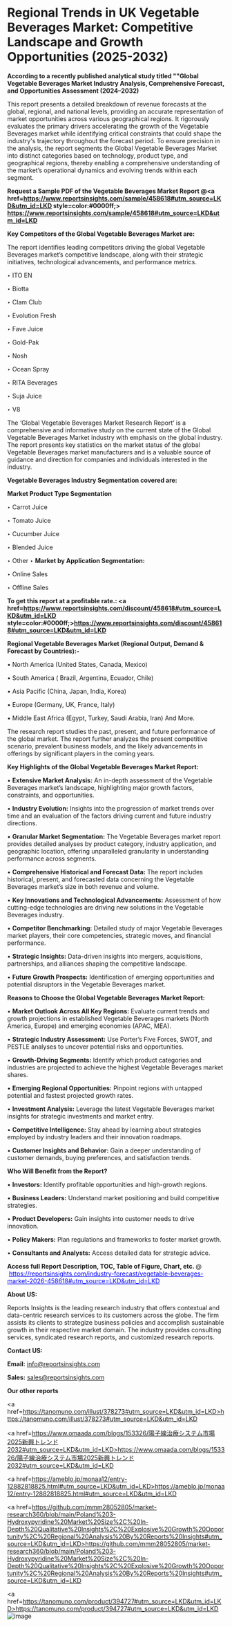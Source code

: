 # Regional Trends in UK Vegetable Beverages Market: Competitive Landscape and Growth Opportunities (2025-2032)

<strong>According to a recently published analytical study titled ""Global Vegetable Beverages Market Industry Analysis, Comprehensive Forecast, and Opportunities Assessment (2024–2032)</strong>

This report presents a detailed breakdown of revenue forecasts at the global, regional, and national levels, providing an accurate representation of market opportunities across various geographical regions. It rigorously evaluates the primary drivers accelerating the growth of the Vegetable Beverages market while identifying critical constraints that could shape the industry's trajectory throughout the forecast period. To ensure precision in the analysis, the report segments the Global Vegetable Beverages Market into distinct categories based on technology, product type, and geographical regions, thereby enabling a comprehensive understanding of the market’s operational dynamics and evolving trends within each segment.

<strong>Request a Sample PDF of the Vegetable Beverages Market Report </strong><strong>@<a href=https://www.reportsinsights.com/sample/458618#utm_source=LKD&utm_id=LKD style=color:#0000ff;> https://www.reportsinsights.com/sample/458618#utm_source=LKD&utm_id=LKD</a></strong></font>

<strong>Key Competitors of the Global Vegetable Beverages Market are:</strong>

The report identifies leading competitors driving the global Vegetable Beverages market’s competitive landscape, along with their strategic initiatives, technological advancements, and performance metrics.

‣ ITO EN

‣ Biotta

‣ Clam Club

‣ Evolution Fresh

‣ Fave Juice

‣ Gold-Pak

‣ Nosh

‣ Ocean Spray

‣ RITA Beverages

‣ Suja Juice

‣ V8

The ‘Global Vegetable Beverages Market Research Report’ is a comprehensive and informative study on the current state of the Global Vegetable Beverages Market industry with emphasis on the global industry. The report presents key statistics on the market status of the global Vegetable Beverages market manufacturers and is a valuable source of guidance and direction for companies and individuals interested in the industry.

<strong>Vegetable Beverages Industry Segmentation covered are:</strong>

<strong>Market Product Type Segmentation</strong>

‣ Carrot Juice

‣ Tomato Juice

‣ Cucumber Juice

‣ Blended Juice

‣ Other
‣ 
<strong>Market by Application Segmentation:</strong>

‣ Online Sales

‣ Offline Sales

<strong>To get this report at a profitable rate.: <a href=https://www.reportsinsights.com/discount/458618#utm_source=LKD&utm_id=LKD style=color:#0000ff;>https://www.reportsinsights.com/discount/458618#utm_source=LKD&utm_id=LKD</a></strong></font>

<strong>Regional Vegetable Beverages Market (Regional Output, Demand &amp; Forecast by Countries):-</strong>

• North America (United States, Canada, Mexico)

• South America ( Brazil, Argentina, Ecuador, Chile)

• Asia Pacific (China, Japan, India, Korea)

• Europe (Germany, UK, France, Italy)

• Middle East Africa (Egypt, Turkey, Saudi Arabia, Iran) And More.

The research report studies the past, present, and future performance of the global market. The report further analyzes the present competitive scenario, prevalent business models, and the likely advancements in offerings by significant players in the coming years.

<strong>Key Highlights of the Global Vegetable Beverages Market Report:</strong>

• <strong>Extensive Market Analysis:</strong> An in-depth assessment of the Vegetable Beverages market’s landscape, highlighting major growth factors, constraints, and opportunities.

• <strong>Industry Evolution:</strong> Insights into the progression of market trends over time and an evaluation of the factors driving current and future industry directions.

• <strong>Granular Market Segmentation:</strong> The Vegetable Beverages market report provides detailed analyses by product category, industry application, and geographic location, offering unparalleled granularity in understanding performance across segments.

• <strong>Comprehensive Historical and Forecast Data:</strong> The report includes historical, present, and forecasted data concerning the Vegetable Beverages market’s size in both revenue and volume.

• <strong>Key Innovations and Technological Advancements:</strong> Assessment of how cutting-edge technologies are driving new solutions in the Vegetable Beverages industry.

• <strong>Competitor Benchmarking:</strong> Detailed study of major Vegetable Beverages market players, their core competencies, strategic moves, and financial performance.

• <strong>Strategic Insights:</strong> Data-driven insights into mergers, acquisitions, partnerships, and alliances shaping the competitive landscape.

• <strong>Future Growth Prospects:</strong> Identification of emerging opportunities and potential disruptors in the Vegetable Beverages market.

<strong>Reasons to Choose the Global Vegetable Beverages Market Report:</strong>

• <strong>Market Outlook Across All Key Regions:</strong> Evaluate current trends and growth projections in established Vegetable Beverages markets (North America, Europe) and emerging economies (APAC, MEA).

• <strong>Strategic Industry Assessment:</strong> Use Porter’s Five Forces, SWOT, and PESTLE analyses to uncover potential risks and opportunities.

• <strong>Growth-Driving Segments:</strong> Identify which product categories and industries are projected to achieve the highest Vegetable Beverages market shares.

• <strong>Emerging Regional Opportunities:</strong> Pinpoint regions with untapped potential and fastest projected growth rates.

• <strong>Investment Analysis:</strong> Leverage the latest Vegetable Beverages market insights for strategic investments and market entry.

• <strong>Competitive Intelligence:</strong> Stay ahead by learning about strategies employed by industry leaders and their innovation roadmaps.

• <strong>Customer Insights and Behavior:</strong> Gain a deeper understanding of customer demands, buying preferences, and satisfaction trends.

<strong>Who Will Benefit from the Report?</strong>

• <strong>Investors:</strong> Identify profitable opportunities and high-growth regions.

• <strong>Business Leaders:</strong> Understand market positioning and build competitive strategies.

• <strong>Product Developers:</strong> Gain insights into customer needs to drive innovation.

• <strong>Policy Makers:</strong> Plan regulations and frameworks to foster market growth.

• <strong>Consultants and Analysts:</strong> Access detailed data for strategic advice.
</ul>
<strong>Access full Report Description, TOC, Table of Figure, Chart, etc. </strong>@  <a href=https://reportsinsights.com/industry-forecast/vegetable-beverages-market-2026-458618#utm_source=LKD&utm_id=LKD style=color:#0000ff;>https://reportsinsights.com/industry-forecast/vegetable-beverages-market-2026-458618#utm_source=LKD&utm_id=LKD</a></font>

<strong><strong>About US</strong>:</strong>

Reports Insights is the leading research industry that offers contextual and data-centric research services to its customers across the globe. The firm assists its clients to strategize business policies and accomplish sustainable growth in their respective market domain. The industry provides consulting services, syndicated research reports, and customized research reports.

<strong>Contact US:</strong>

<p class=""""><b>Email:</b> <a href=mailto:info@reportsinsights.com>info@reportsinsights.com</a></p>
<p class=""""><b>Sales:</b> <a href=mailto:sales@reportsinsights.com>sales@reportsinsights.com</a></p>

<strong>Our other reports</strong>

<a href=https://tanomuno.com/illust/378273#utm_source=LKD&utm_id=LKD>https://tanomuno.com/illust/378273#utm_source=LKD&utm_id=LKD</a>

<a href=https://www.omaada.com/blogs/153326/陽子線治療システム市場2025新興トレンド2032#utm_source=LKD&utm_id=LKD>https://www.omaada.com/blogs/153326/陽子線治療システム市場2025新興トレンド2032#utm_source=LKD&utm_id=LKD</a>

<a href=https://ameblo.jp/monaa12/entry-12882818825.html#utm_source=LKD&utm_id=LKD>https://ameblo.jp/monaa12/entry-12882818825.html#utm_source=LKD&utm_id=LKD</a>

<a href=https://github.com/mmm28052805/market-research360/blob/main/Poland%203-Hydroxypyridine%20Market%20Size%2C%20In-Depth%20Qualitative%20Insights%2C%20Explosive%20Growth%20Opportunity%2C%20Regional%20Analysis%20By%20Reports%20Insights#utm_source=LKD&utm_id=LKD>https://github.com/mmm28052805/market-research360/blob/main/Poland%203-Hydroxypyridine%20Market%20Size%2C%20In-Depth%20Qualitative%20Insights%2C%20Explosive%20Growth%20Opportunity%2C%20Regional%20Analysis%20By%20Reports%20Insights#utm_source=LKD&utm_id=LKD</a>

<a href=https://tanomuno.com/product/394727#utm_source=LKD&utm_id=LKD>https://tanomuno.com/product/394727#utm_source=LKD&utm_id=LKD</a>
![image](https://github.com/user-attachments/assets/c6062351-7e55-43fe-978d-9f94eb865171)
